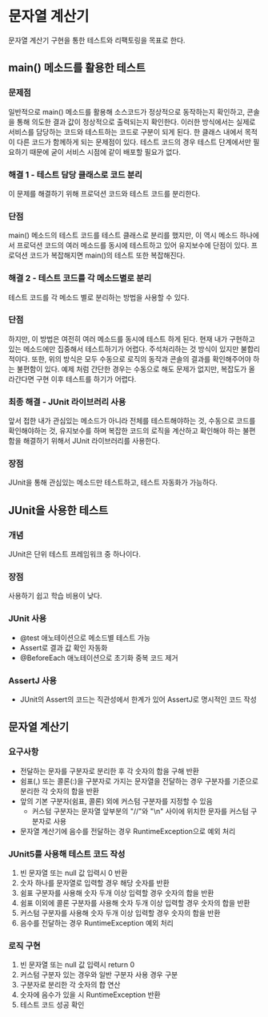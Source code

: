 # 문자열 계산기
문자열 계산기 구현을 통한 테스트와 리팩토링을 목표로 한다.

## main() 메소드를 활용한 테스트
### 문제점
일반적으로 main() 메소드를 활용해 소스코드가 정상적으로 동작하는지 확인하고, 콘솔을 통해 의도한 결과 값이 정상적으로 출력되는지 확인한다.
이러한 방식에서는 실제로 서비스를 담당하는 코드와 테스트하는 코드로 구분이 되게 된다. 한 클래스 내에서 목적이 다른 코드가 함께하게 되는 문제점이 있다.
테스트 코드의 경우 테스트 단계에서만 필요하기 때문에 굳이 서비스 시점에 같이 배포할 필요가 없다.

### 해결 1 - 테스트 담당 클래스로 코드 분리
이 문제를 해결하기 위해 프로덕션 코드와 테스트 코드를 분리한다.
### 단점
main() 메소드의 테스트 코드를 테스트 클래스로 분리를 했지만, 이 역시 메소드 하나에서 프로덕션 코드의 여러 메소드를 동시에 테스트하고 있어 유지보수에 단점이 있다.
프로덕션 코드가 복잡해지면 main()의 테스트 또한 복잡해진다.

### 해결 2 - 테스트 코드를 각 메소드별로 분리
테스트 코드를 각 메소드 별로 분리하는 방법을 사용할 수 있다.
### 단점
하지만, 이 방법은 여전히 여러 메소드를 동시에 테스트 하게 된다. 
현재 내가 구현하고 있는 메소드에만 집중해서 테스트하기가 어렵다. 
주석처리하는 것 방식이 있지만 불합리적이다.
또한, 위의 방식은 모두 수동으로 로직의 동작과 콘솔의 결과를 확인해주어야 하는 불편함이 있다. 
예제 처럼 간단한 경우는 수동으로 해도 문제가 없지만, 복잡도가 올라간다면 구현 이후 테스트를 하기가 어렵다. 

### 최종 해결 - JUnit 라이브러리 사용
앞서 접한 내가 관심있는 메소드가 아니라 전체를 테스트해야하는 것, 수동으로 코드를 확인해야하는 것, 유지보수를 하며 복잡한 코드의 로직을 계산하고 확인해야 하는 불편함을 해결하기 위해서 JUnit 라이브러리를 사용한다.
### 장점
JUnit을 통해 관심있는 메소드만 테스트하고, 테스트 자동화가 가능하다. 


## JUnit을 사용한 테스트
### 개념
JUnit은 단위 테스트 프레임워크 중 하나이다.
### 장점
사용하기 쉽고 학습 비용이 낮다.
### JUnit 사용
- @test 애노테이션으로 메소드별 테스트 가능
- Assert로 결과 값 확인 자동화
- @BeforeEach 애노테이션으로 초기화 중복 코드 제거
### AssertJ 사용
- JUnit의 Assert의 코드는 직관성에서 한계가 있어 AssertJ로 명시적인 코드 작성

## 문자열 계산기 
### 요구사항
- 전달하는 문자를 구분자로 분리한 후 각 숫자의 합을 구해 반환
- 쉼표(,) 또는 콜론(:)을 구분자로 가지는 문자열을 전달하는 경우 구분자를 기준으로 분리한 각 숫자의 합을 반환
- 앞의 기본 구분자(쉼표, 콜론) 외에 커스텀 구분자를 지정할 수 있음
  - 커스텀 구분자는 문자열 앞부분의 "//"와 "\n" 사이에 위치한 문자를 커스텀 구분자로 사용
- 문자열 계산기에 음수를 전달하는 경우 RuntimeException으로 예외 처리
### JUnit5를 사용해 테스트 코드 작성
1. 빈 문자열 또는 null 값 입력시 0 반환
2. 숫자 하나를 문자열로 입력할 경우 해당 숫자를 반환
3. 쉼표 구분자를 사용해 숫자 두개 이상 입력할 경우 숫자의 합을 반환
4. 쉼표 이외에 콜론 구분자를 사용해 숫자 두개 이상 입력할 경우 숫자의 합을 반환
5. 커스텀 구분자를 사용해 숫자 두개 이상 입력할 경우 숫자의 합을 반환
6. 음수를 전달하는 경우 RuntimeException 예외 처리
### 로직 구현
1. 빈 문자열 또는 null 값 입력시 return 0
2. 커스텀 구분자 있는 경우와 일반 구분자 사용 경우 구분
3. 구분자로 분리한 각 숫자의 합 연산
4. 숫자에 음수가 있을 시 RuntimeException 반환
5. 테스트 코드 성공 확인




